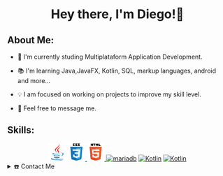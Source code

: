  <h1 align="center">Hey there, I'm Diego!👋 </h1>

<h2> About Me:</h2>

- 🌱 I'm currently studing Multiplataform Application Development.

- 📚 I'm learning Java,JavaFX, Kotlin, SQL, markup languages, android and more...
  
- 💡 I am focused on working on projects to improve my skill level.
  
- 💬 Feel free to message me.

<h2>Skills:</h2>

<section align="center">
<a href="https://www.java.com" target="_blank"> <img src="https://raw.githubusercontent.com/devicons/devicon/master/icons/java/java-original.svg" alt="java" width="40" height="40"/></a>
<a href="https://www.w3schools.com/css/"target="_blank"> <img src="https://raw.githubusercontent.com/devicons/devicon/master/icons/css3/css3-original-wordmark.svg" alt="css3" width="40" height="40"/> </a>
<a href="https://www.w3.org/html/" target="_blank"> <img src="https://raw.githubusercontent.com/devicons/devicon/master/icons/html5/html5-original-wordmark.svg" alt="html5" width="40" height="40"/> </a>
<a href="https://mariadb.org/" target="_blank" rel="noreferrer"> <img src="https://www.vectorlogo.zone/logos/mariadb/mariadb-icon.svg" alt="mariadb" width="40" height="40"/></a>
<a href="https://kotlinlang.org/" target="_blank" rel="noreferrer"> <img src="https://acortar.link/CWjcvR" alt="Kotlin" width="40" height="40"/></a>
<a href="https://developer.android.com/?hl=es-419" target="_blank" rel="noreferrer"> <img src="https://acortar.link/HyAGo7" alt="Kotlin" width="40" height="40"/></a>


</section>


<details>
  <summary>☎️ Contact Me</summary>
  <samp>
    <p align="left">
      <a href="https://www.linkedin.com/in/diego-castro-tranc%C3%B3n-0450712b1/" target="blank"><img align="center"
         src="https://img.shields.io/badge/linkedin-%231DA1F2.svg?style=for-the-badge&logo=linkedin&logoColor=white"
         alt="azzar" height="30"/></a>
      <a href="diegocastrancon@gmail.com" target="blank"><img align="center"
         src="https://img.shields.io/badge/gmail-EA4335.svg?style=for-the-badge&logo=gmail&logoColor=white"
         alt="azzar" height="30"/></a>
    </p>
  </samp>
</details>

  
